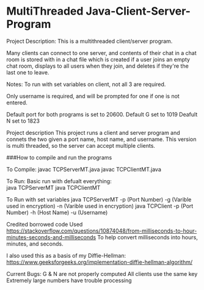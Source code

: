 # MultiThreaded Java-Client-Server-Program

Project Description:
This is a multithreaded client/server program.

Many clients can connect to one server, and contents of their chat in a chat room
is stored with in a chat file which is created if a user joins an empty chat room,
displays to all users when they join, and deletes if they're the last one to leave.

Notes: To run with set variables on client, not all 3 are required.
       
Only username is required, and will be prompted for one if
 one is not entered.

Default port for both programs is set to 20600.
Default G set to 1019
Deafult N set to 1823

Project description
	This project runs a client and server program and connets the two given a 
	port name, host name, and username.
	This version is multi threaded, so the server can accept multiple clients.

###How to compile and run the programs
	
To Compile:
	javac TCPServerMT.java
	javac TCPClientMT.java

To Run:
Basic run with defualt everything:	
	java TCPServerMT
	java TCPClientMT

To Run with set variables
	java TCPServerMT -p (Port Number) -g (Varible used in encryption) -n (Varible used in encryption)
	java TCPClient -p (Port Number) -h (Host Name) -u (Username)

Credited borrowed code
Used https://stackoverflow.com/questions/10874048/from-milliseconds-to-hour-minutes-seconds-and-milliseconds
To help convert milliseconds into hours, minutes, and seconds.

I also used this as a basis of my Diffie-Hellman:
https://www.geeksforgeeks.org/implementation-diffie-hellman-algorithm/
  
 Current Bugs:
 G & N are not properly computed
 All clients use the same key
 Extremely large numbers have trouble processing

